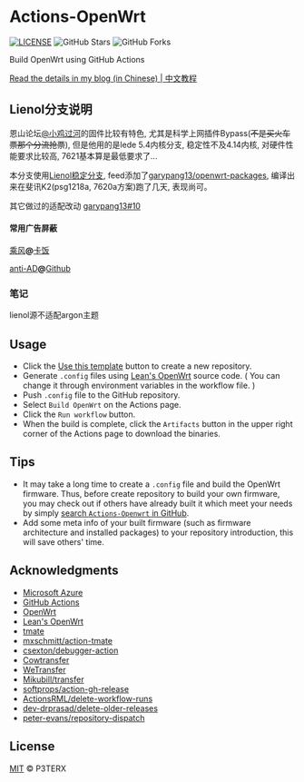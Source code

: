 # Actions-OpenWrt

[![LICENSE](https://img.shields.io/github/license/mashape/apistatus.svg?style=flat-square&label=LICENSE)](https://github.com/P3TERX/Actions-OpenWrt/blob/master/LICENSE)
![GitHub Stars](https://img.shields.io/github/stars/P3TERX/Actions-OpenWrt.svg?style=flat-square&label=Stars&logo=github)
![GitHub Forks](https://img.shields.io/github/forks/P3TERX/Actions-OpenWrt.svg?style=flat-square&label=Forks&logo=github)

Build OpenWrt using GitHub Actions

[Read the details in my blog (in Chinese) | 中文教程](https://p3terx.com/archives/build-openwrt-with-github-actions.html)

## Lienol分支说明

恩山论坛[@小鸡过河](https://www.right.com.cn/forum/space-uid-370176.html)的固件比较有特色, 尤其是科学上网插件Bypass(~~不是买火车票那个分流抢票~~), 但是他用的是lede 5.4内核分支, 稳定性不及4.14内核, 对硬件性能要求比较高, 7621基本算是最低要求了...

本分支使用[Lienol稳定分支](https://github.com/Lienol/openwrt), feed添加了[garypang13/openwrt-packages](https://github.com/garypang13/openwrt-packages), 编译出来在斐讯K2(psg1218a, 7620a方案)跑了几天, 表现尚可。

其它做过的适配改动 [garypang13#10](https://github.com/garypang13/openwrt-packages/issues/10)

#### 常用广告屏蔽

[乘风](https://gitee.com/xinggsf/Adblock-Rule/raw/master/rule.txt)**@**[卡饭](https://bbs.kafan.cn/thread-1866845-1-1.html)

[anti-AD](https://cdn.jsdelivr.net/gh/privacy-protection-tools/anti-AD@master/anti-ad-easylist.txt)**@**[Github](https://github.com/privacy-protection-tools/anti-AD)

### 笔记

lienol源不适配argon主题

## Usage

- Click the [Use this template](https://github.com/P3TERX/Actions-OpenWrt/generate) button to create a new repository.
- Generate `.config` files using [Lean's OpenWrt](https://github.com/coolsnowwolf/lede) source code. ( You can change it through environment variables in the workflow file. )
- Push `.config` file to the GitHub repository.
- Select `Build OpenWrt` on the Actions page.
- Click the `Run workflow` button.
- When the build is complete, click the `Artifacts` button in the upper right corner of the Actions page to download the binaries.

## Tips

- It may take a long time to create a `.config` file and build the OpenWrt firmware. Thus, before create repository to build your own firmware, you may check out if others have already built it which meet your needs by simply [search `Actions-Openwrt` in GitHub](https://github.com/search?q=Actions-openwrt).
- Add some meta info of your built firmware (such as firmware architecture and installed packages) to your repository introduction, this will save others' time.

## Acknowledgments

- [Microsoft Azure](https://azure.microsoft.com)
- [GitHub Actions](https://github.com/features/actions)
- [OpenWrt](https://github.com/openwrt/openwrt)
- [Lean's OpenWrt](https://github.com/coolsnowwolf/lede)
- [tmate](https://github.com/tmate-io/tmate)
- [mxschmitt/action-tmate](https://github.com/mxschmitt/action-tmate)
- [csexton/debugger-action](https://github.com/csexton/debugger-action)
- [Cowtransfer](https://cowtransfer.com)
- [WeTransfer](https://wetransfer.com/)
- [Mikubill/transfer](https://github.com/Mikubill/transfer)
- [softprops/action-gh-release](https://github.com/softprops/action-gh-release)
- [ActionsRML/delete-workflow-runs](https://github.com/ActionsRML/delete-workflow-runs)
- [dev-drprasad/delete-older-releases](https://github.com/dev-drprasad/delete-older-releases)
- [peter-evans/repository-dispatch](https://github.com/peter-evans/repository-dispatch)

## License

[MIT](https://github.com/P3TERX/Actions-OpenWrt/blob/main/LICENSE) © P3TERX
